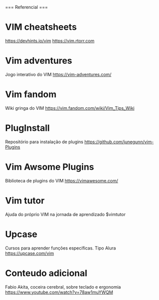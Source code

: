 === Referencial ===

# VIM cheatsheets
<https://devhints.io/vim>
<https://vim.rtorr.com>

# Vim adventures
Jogo interativo do VIM 
<https://vim-adventures.com/>

# Vim fandom
Wiki gringa do VIM
<https://vim.fandom.com/wiki/Vim_Tips_Wiki>


# PlugInstall
Repositório para instalação de plugins
<https://github.com/junegunn/vim-Plugins>


# Vim Awsome Plugins
Biblioteca de plugins do VIM
<https://vimawesome.com/>


# Vim tutor
Ajuda do próprio VIM na jornada de aprendizado 
$vimtutor


# Upcase 
Cursos para aprender funções específicas. Tipo Alura
<https://upcase.com/vim>


# Conteudo adicional
Fabio Akita, coceira cerebral, sobre teclado e ergonomia
<https://www.youtube.com/watch?v=78aw1muYWQM>
